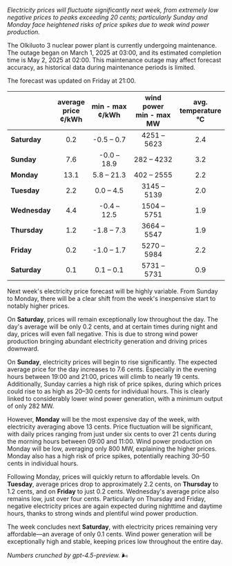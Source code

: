 *Electricity prices will fluctuate significantly next week, from extremely low negative prices to peaks exceeding 20 cents; particularly Sunday and Monday face heightened risks of price spikes due to weak wind power production.*

The Olkiluoto 3 nuclear power plant is currently undergoing maintenance. The outage began on March 1, 2025 at 03:00, and its estimated completion time is May 2, 2025 at 02:00. This maintenance outage may affect forecast accuracy, as historical data during maintenance periods is limited.

The forecast was updated on Friday at 21:00.

|          | average<br>price<br>¢/kWh | min - max<br>¢/kWh | wind power<br>min - max<br>MW | avg.<br>temperature<br>°C |
|:-------------|:----------------:|:----------------:|:-------------:|:-------------:|
| **Saturday** | 0.2 | -0.5 – 0.7 | 4251 – 5623 | 2.4 |
| **Sunday** | 7.6 | -0.0 – 18.9 | 282 – 4232 | 3.2 |
| **Monday** | 13.1 | 5.8 – 21.3 | 402 – 2555 | 2.2 |
| **Tuesday** | 2.2 | 0.0 – 4.5 | 3145 – 5139 | 2.0 |
| **Wednesday** | 4.4 | -0.4 – 12.5 | 1504 – 5751 | 1.9 |
| **Thursday** | 1.2 | -1.8 – 7.3 | 3664 – 5547 | 1.9 |
| **Friday** | 0.2 | -1.0 – 1.7 | 5270 – 5984 | 2.2 |
| **Saturday** | 0.1 | 0.1 – 0.1 | 5731 – 5731 | 0.9 |

Next week's electricity price forecast will be highly variable. From Sunday to Monday, there will be a clear shift from the week's inexpensive start to notably higher prices.

On **Saturday**, prices will remain exceptionally low throughout the day. The day's average will be only 0.2 cents, and at certain times during night and day, prices will even fall negative. This is due to strong wind power production bringing abundant electricity generation and driving prices downward.

On **Sunday**, electricity prices will begin to rise significantly. The expected average price for the day increases to 7.6 cents. Especially in the evening hours between 19:00 and 21:00, prices will climb to nearly 19 cents. Additionally, Sunday carries a high risk of price spikes, during which prices could rise to as high as 20–30 cents for individual hours. This is clearly linked to considerably lower wind power generation, with a minimum output of only 282 MW.

However, **Monday** will be the most expensive day of the week, with electricity averaging above 13 cents. Price fluctuation will be significant, with daily prices ranging from just under six cents to over 21 cents during the morning hours between 09:00 and 11:00. Wind power production on Monday will be low, averaging only 800 MW, explaining the higher prices. Monday also has a high risk of price spikes, potentially reaching 30–50 cents in individual hours.

Following Monday, prices will quickly return to affordable levels. On **Tuesday**, average prices drop to approximately 2.2 cents, on **Thursday** to 1.2 cents, and on **Friday** to just 0.2 cents. Wednesday's average price also remains low, just over four cents. Particularly on Thursday and Friday, negative electricity prices are again expected during nighttime and daytime hours, thanks to strong winds and plentiful wind power production.

The week concludes next **Saturday**, with electricity prices remaining very affordable—an average of only 0.1 cents. Wind power generation will be exceptionally high and stable, keeping prices low throughout the entire day.

*Numbers crunched by gpt-4.5-preview.* 🌬️
